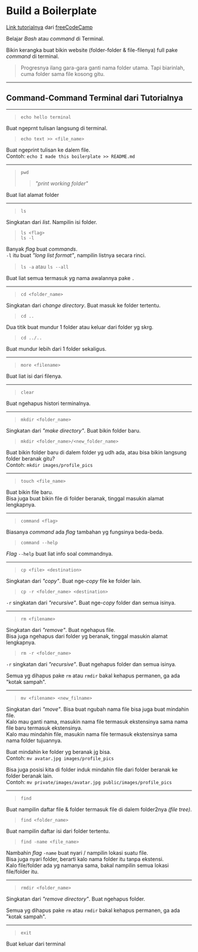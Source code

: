 # Build a Boilerplate

[Link tutorialnya](https://www.freecodecamp.org/learn/relational-database/learn-bash-by-building-a-boilerplate/build-a-boilerplate) dari [freeCodeCamp](https://www.freecodecamp.org/)

Belajar *Bash* atau *command* di Terminal.

Bikin kerangka buat bikin website (folder-folder & file-filenya) full pake *command* di terminal.

> Progresnya ilang gara-gara ganti nama folder utama. Tapi biarinlah, cuma folder sama file kosong gitu.

---

## Command-Command Terminal dari Tutorialnya

---

> `echo hello terminal`

Buat ngeprnt tulisan langsung di terminal.

> `echo text >> <file_name>`

Buat ngeprint tulisan ke dalem file.  
Contoh: `echo I made this boilerplate >> README.md`

---

> `pwd`
>> *"print working folder"*

Buat liat alamat folder

---

> `ls`

Singkatan dari *list*. Nampilin isi folder.

> `ls <flag>`  
> `ls -l`

Banyak *flag* buat *commands*.  
`-l` itu buat *"long list format"*, nampilin listnya secara rinci.

> `ls -a` atau `ls --all`

Buat liat semua termasuk yg nama awalannya pake `.`

---

> `cd <folder_name>`

Singkatan dari *change directory*. Buat masuk ke folder tertentu.

> `cd ..`

Dua titik buat mundur 1 folder atau keluar dari folder yg skrg.

> `cd ../..`

Buat mundur lebih dari 1 folder sekaligus.

---

> `more <filename>`

Buat liat isi dari filenya.

---

> `clear`

Buat ngehapus histori terminalnya.

---

> `mkdir <folder_name>`

Singkatan dari *"make directory"*. Buat bikin folder baru.

> `mkdir <folder_name>/<new_folder_name>`

Buat bikin folder baru di dalem folder yg udh ada, atau bisa bikin langsung folder beranak gitu?  
Contoh: `mkdir images/profile_pics`

---

> `touch <file_name>`

Buat bikin file baru.  
Bisa juga buat bikin file di folder beranak, tinggal masukin alamat lengkapnya.

---

> `command <flag>`

Biasanya *command* ada *flag* tambahan yg fungsinya beda-beda.

> `command --help`

*Flag* `--help` buat liat info soal commandnya.

---

> `cp <file> <destination>`

Singkatan dari *"copy"*. Buat nge-*copy* file ke folder lain.

> `cp -r <folder_name> <destination>`

`-r` singkatan dari *"recursive"*. Buat nge-*copy* folder dan semua isinya.

---

> `rm <filename>`

Singkatan dari *"remove"*. Buat ngehapus file.  
Bisa juga ngehapus dari folder yg beranak, tinggal masukin alamat lengkapnya.  

> `rm -r <folder_name>`

`-r` singkatan dari *"recursive"*. Buat ngehapus folder dan semua isinya.

Semua yg dihapus pake `rm` atau `rmdir` bakal kehapus permanen, ga ada "kotak sampah".

---

> `mv <filename> <new_filname>`

Singkatan dari *"move"*. Bisa buat ngubah nama file bisa juga buat mindahin file.  
Kalo mau ganti nama, masukin nama file termasuk ekstensinya sama nama file baru termasuk ekstensinya.  
Kalo mau mindahin file, masukin nama file termasuk ekstensinya sama nama folder tujuannya.

Buat mindahin ke folder yg beranak jg bisa.  
Contoh: `mv avatar.jpg images/profile_pics`

Bisa juga posisi kita di folder induk mindahin file dari folder beranak ke folder beranak lain.  
Contoh: `mv private/images/avatar.jpg public/images/profile_pics`

---

> `find`

Buat nampilin daftar file & folder termasuk file di dalem folder2nya *(file tree)*.

> `find <folder_name>`

Buat nampilin daftar isi dari folder tertentu.

> `find -name <file_name>`

Nambahin *flag* `-name` buat nyari / nampilin lokasi suatu file.  
Bisa juga nyari folder, berarti kalo nama folder itu tanpa ekstensi.  
Kalo file/folder ada yg namanya sama, bakal nampilin semua lokasi file/folder itu.

---

> `rmdir <folder_name>`

Singkatan dari *"remove directory"*. Buat ngehapus folder.

Semua yg dihapus pake `rm` atau `rmdir` bakal kehapus permanen, ga ada "kotak sampah".

---

> `exit`

Buat keluar dari terminal
